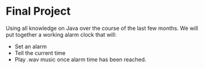 # Final Project
Using all knowledge on Java over the course of the last few months. We will put together a working alarm clock that will:

* Set an alarm
* Tell the current time
* Play .wav music once alarm time has been reached.